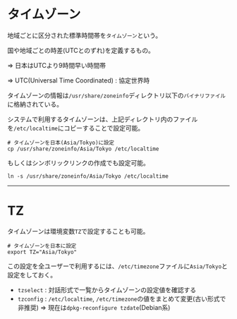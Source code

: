 # タイムゾーン

地域ごとに区分された標準時間帯を`タイムゾーン`という。

国や地域ごとの時差(UTCとのずれ)を定義するもの。

=> 日本はUTCより9時間早い時間帯

=> UTC(Universal Time Coordinated) : 協定世界時

タイムゾーンの情報は`/usr/share/zoneinfo`ディレクトリ以下の`バイナリファイル`に格納されている。

システムで利用するタイムゾーンは、上記ディレクトリ内のファイルを`/etc/localtime`にコピーすることで設定可能。

```
# タイムゾーンを日本(Asia/Tokyo)に設定
cp /usr/share/zoneinfo/Asia/Tokyo /etc/localtime
```

もしくはシンボリックリンクの作成でも設定可能。

```
ln -s /usr/share/zoneinfo/Asia/Tokyo /etc/localtime
```

---

# TZ

タイムゾーンは環境変数`TZ`で設定することも可能。

```
# タイムゾーンを日本に設定
export TZ="Asia/Tokyo"
```

この設定を全ユーザーで利用するには、`/etc/timezone`ファイルに`Asia/Tokyo`と設定をしておく。

- `tzselect` : 対話形式で一覧からタイムゾーンの設定値を確認する
- `tzconfig` : `/etc/localtime`, `/etc/timezone`の値をまとめて変更(古い形式で非推奨) => 現在は`dpkg-reconfigure tzdate`(Debian系)


